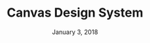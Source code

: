 ---
layout: post
date: January 3, 2018
title: Canvas Design System
company: Hubspot
link: https://canvas.hubspot.com/
image: /images/canvas.jpg
description: This library showcases the building blocks that make up Hubspot's design system, from colors and typography to React-based components and data visualization tools.

---